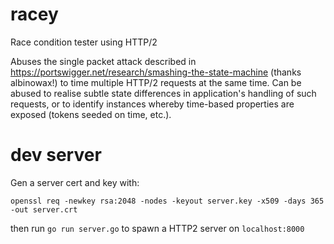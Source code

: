 # racey
Race condition tester using HTTP/2

Abuses the single packet attack described in https://portswigger.net/research/smashing-the-state-machine (thanks albinowax!) to time multiple HTTP/2 requests at the same time. Can be abused to realise subtle state differences in application's handling of such requests, or to identify instances whereby time-based properties are exposed (tokens seeded on time, etc.).


# dev server

Gen a server cert and key with:

`openssl req -newkey rsa:2048 -nodes -keyout server.key -x509 -days 365 -out server.crt`

then run `go run server.go` to spawn a HTTP2 server on `localhost:8000`
